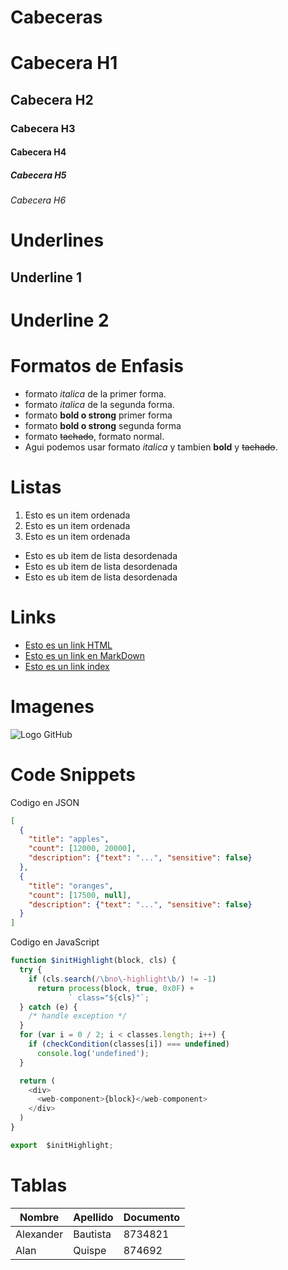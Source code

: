 # Cabeceras
# Cabecera H1
## Cabecera H2
### Cabecera H3
#### Cabecera H4
##### Cabecera H5
###### Cabecera H6



# Underlines
Underline 1
-----------

Underline 2
===========
# Formatos de Enfasis
- formato *italica* de la primer forma.
- formato _italica_ de la segunda forma.
- formato **bold o strong** primer forma
- formato __bold o strong__ segunda forma
- formato ~~tachado~~, formato normal.
- Agui podemos usar formato *italica* y tambien **bold** y ~~tachado~~. 
# Listas
1. Esto es un item ordenada
2. Esto es un item ordenada
3. Esto es un item ordenada
- Esto es ub item de lista desordenada
- Esto es ub item de lista desordenada
- Esto es ub item de lista desordenada

# Links
- <a href="http://google.com">Esto es un link HTML</a>
- [Esto es un link en MarkDown](http:/google.com)
- [Esto es un link index](index.html)

# Imagenes
![Logo GitHub](https://logos-marcas.com/wp-content/uploads/2020/11/GitHub-Logo-650x366.png)

# Code Snippets
Codigo en JSON
```JSON
[
  {
    "title": "apples",
    "count": [12000, 20000],
    "description": {"text": "...", "sensitive": false}
  },
  {
    "title": "oranges",
    "count": [17500, null],
    "description": {"text": "...", "sensitive": false}
  }
]
```

Codigo en JavaScript
```Javascript
function $initHighlight(block, cls) {
  try {
    if (cls.search(/\bno\-highlight\b/) != -1)
      return process(block, true, 0x0F) +
             ` class="${cls}"`;
  } catch (e) {
    /* handle exception */
  }
  for (var i = 0 / 2; i < classes.length; i++) {
    if (checkCondition(classes[i]) === undefined)
      console.log('undefined');
  }

  return (
    <div>
      <web-component>{block}</web-component>
    </div>
  )
}

export  $initHighlight;
```

# Tablas
| Nombre | Apellido | Documento | 
| ------ | -------- | --------- | 
| Alexander | Bautista | 8734821 | 
| Alan | Quispe | 874692 |